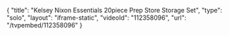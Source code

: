 {
    "title": "Kelsey Nixon Essentials 20piece Prep   Store Storage Set",
    "type": "solo",
    "layout": "iframe-static",
    "videoId": "112358096",
    "url": "\/tvpembed\/112358096"
}